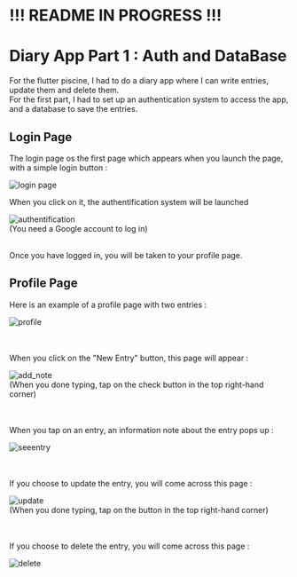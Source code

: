 # !!! README IN PROGRESS !!!

# Diary App Part 1 : Auth and DataBase

For the flutter piscine, I had to do a diary app where I can write entries, update them and delete them. <br/>
For the first part, I had to set up an authentication system to access the app, and a database to save the entries.

## Login Page

The login page os the first page which appears when you launch the page, with a simple login button : <br/>

![login page](https://github.com/Claken/Piscine_Flutter/assets/51683861/dfc79c22-9e7e-4b66-8a28-f37c1fe893f6)

When you click on it, the authentification system will be launched <br/>

![authentification](https://github.com/Claken/Piscine_Flutter/assets/51683861/24beefdc-e352-461e-9b86-c5387565b327)
<br/> (You need a Google account to log in)
<br/>

<br/>
Once you have logged in, you will be taken to your profile page.

## Profile Page

Here is an example of a profile page with two entries :

![profile](https://github.com/Claken/Piscine_Flutter/assets/51683861/504b943f-739d-461c-872c-87529726018e)
<br/>
<br/>
<br/>

When you click on the "New Entry" button, this page will appear :

![add_note](https://github.com/Claken/Piscine_Flutter/assets/51683861/08ce8a5e-4748-40b4-82a0-611a9e7a896d)
<br/>
(When you done typing, tap on the check button in the top right-hand corner)
<br/>
<br/>
<br/>

When you tap on an entry, an information note about the entry pops up :

![seeentry](https://github.com/Claken/Piscine_Flutter/assets/51683861/25fde4ca-8792-411f-bc8f-1d3821c97f7d)
<br/>
<br/>
<br/>

If you choose to update the entry, you will come across this page :

![update](https://github.com/Claken/Piscine_Flutter/assets/51683861/88fbb155-663d-48ec-a299-516acf704434)
<br/>
(When you done typing, tap on the button in the top right-hand corner)
<br/>
<br/>
<br/>

If you choose to delete the entry, you will come across this page :

![delete](https://github.com/Claken/Piscine_Flutter/assets/51683861/52986c28-f8df-4012-a6d7-ad48a816517c)
<br/>
<br/>
<br/>

